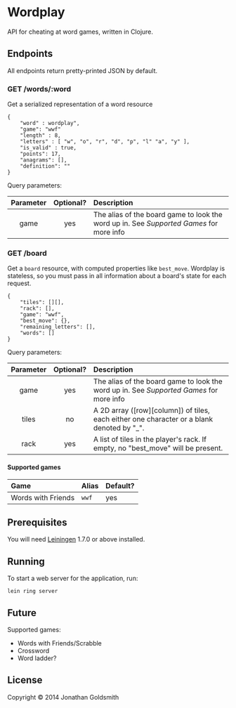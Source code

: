 # Wordplay

API for cheating at word games, written in Clojure.

## Endpoints

All endpoints return pretty-printed JSON by default.

### GET /words/:word	
	
Get a serialized representation of a word resource

	{
  		"word" : wordplay",
  		"game": "wwf"
   		"length" : 8,
  		"letters" : [ "w", "o", "r", "d", "p", "l" "a", "y" ],
  		"is_valid" : true,
  		"points": 17,
  		"anagrams": [],
  		"definition": ""
	} 
	
Query parameters:

| Parameter     | Optional?  | Description                                                                             |
| :-----------: |:----------:| :---------------------------------------------------------------------------------------|
| game          | yes        | The alias of the board game to look the word up in. See *Supported Games* for more info |


### GET /board

Get a ``board`` resource, with computed properties like ``best_move``. Wordplay is stateless, so you must pass in all information about a board's state for each request.

	{
		"tiles": [][],
		"rack": [],
		"game": "wwf",
		"best_move": {},
		"remaining_letters": [],
		"words": []	
	}

Query parameters:

| Parameter     | Optional?  | Description                                                                               |
| :-----------: |:----------:| :---------------------------------------------------------------------------------------- |
| game          | yes        | The alias of the board game to look the word up in. See *Supported Games* for more info   |
| tiles         | no         | A 2D array ([row][column]) of tiles, each either one character or a blank denoted by "_". |
| rack          | yes        | A list of tiles in the player's rack. If empty, no "best_move" will be present.           |



#### Supported games

| Game               | Alias   | Default? |
| :----------------- | -----   | -------- |
| Words with Friends | ``wwf`` | yes      |


## Prerequisites

You will need [Leiningen][1] 1.7.0 or above installed.

[1]: https://github.com/technomancy/leiningen

## Running

To start a web server for the application, run:

    lein ring server
    
## Future

Supported games:

 * Words with Friends/Scrabble
 * Crossword
 * Word ladder?

## License

Copyright © 2014 Jonathan Goldsmith
